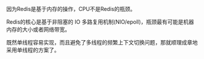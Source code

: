 因为Redis是基于内存的操作，CPU不是Redis的瓶颈。

Redis的核心是基于非阻塞的 IO 多路复用机制(NIO/epoll)，瓶颈最有可能是机器内存的大小或者网络带宽。

既然单线程容易实现，而且避免了多线程的频繁上下文切换问题，那就顺理成章地采用单线程的方案了。
